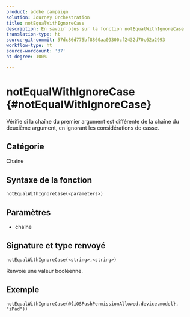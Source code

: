 ```yaml
---
product: adobe campaign
solution: Journey Orchestration
title: notEqualWithIgnoreCase
description: En savoir plus sur la fonction notEqualWithIgnoreCase
translation-type: ht
source-git-commit: 57dc86d775bf8860aa09300cf2432d70c62a2993
workflow-type: ht
source-wordcount: '37'
ht-degree: 100%

---
```



# notEqualWithIgnoreCase {#notEqualWithIgnoreCase}

Vérifie si la chaîne du premier argument est différente de la chaîne du deuxième argument, en ignorant les considérations de casse.

## Catégorie

Chaîne

## Syntaxe de la fonction

`notEqualWithIgnoreCase(<parameters>)`

## Paramètres

* chaîne

## Signature et type renvoyé

`notEqualWithIgnoreCase(<string>,<string>)`

Renvoie une valeur booléenne.

## Exemple

`notEqualWithIgnoreCase(@{iOSPushPermissionAllowed.device.model}, "iPad"))`
